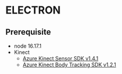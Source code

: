 # ELECTRON

## Prerequisite

- node 16.17.1
- Kinect
  - [Azure Kinect Sensor SDK v1.4.1](https://github.com/microsoft/Azure-Kinect-Sensor-SDK/blob/develop/docs/usage.md)
  - [Azure Kinect Body Tracking SDK v1.2.1](https://learn.microsoft.com/ja-jp/azure/Kinect-dk/body-sdk-download)

